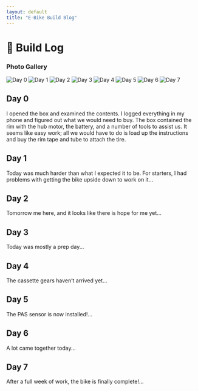 ```yaml
---
layout: default
title: "E-Bike Build Blog"
---
```


# 📝 Build Log

<div class="blog-container">

<div class="gallery">
  <h3>Photo Gallery</h3>
  <img src="/assets/images/day0.jpg" alt="Day 0" />
  <img src="/assets/images/day1.jpg" alt="Day 1" />
  <img src="/assets/images/day2.jpg" alt="Day 2" />
  <img src="/assets/images/day3.jpg" alt="Day 3" />
  <img src="/assets/images/day4.jpg" alt="Day 4" />
  <img src="/assets/images/day5.jpg" alt="Day 5" />
  <img src="/assets/images/day6.jpg" alt="Day 6" />
  <img src="/assets/images/day7.jpg" alt="Day 7" />
</div>

<div class="entries">

## Day 0
<div class="day-card">
I opened the box and examined the contents. I logged everything in my phone and figured out what we would need to buy. The box contained the rim with the hub motor, the battery, and a number of tools to assist us. It seems like easy work; all we would have to do is load up the instructions and buy the rim tape and tube to attach the tire.
</div>

## Day 1
<div class="day-card">
Today was much harder than what I expected it to be. For starters, I had problems with getting the bike upside down to work on it...
</div>

## Day 2
<div class="day-card">
Tomorrow me here, and it looks like there is hope for me yet...
</div>

## Day 3
<div class="day-card">
Today was mostly a prep day...
</div>

## Day 4
<div class="day-card">
The cassette gears haven’t arrived yet...
</div>

## Day 5
<div class="day-card">
The PAS sensor is now installed!...
</div>

## Day 6
<div class="day-card">
A lot came together today...
</div>

## Day 7
<div class="day-card">
After a full week of work, the bike is finally complete!...
</div>

</div>
</div>

